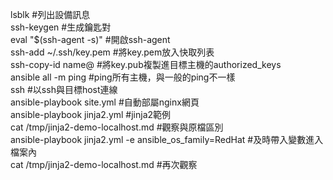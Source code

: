 lsblk #列出設備訊息<br>
ssh-keygen #生成鑰匙對<br>
eval "$(ssh-agent -s)" #開啟ssh-agent<br>
ssh-add ~/.ssh/key.pem #將key.pem放入快取列表<br>
ssh-copy-id name@<host IP> #將key.pub複製進目標主機的authorized_keys<br>
ansible all -m ping #ping所有主機，與一般的ping不一樣<br>
ssh <host IP> #以ssh與目標host連線<br>
ansible-playbook site.yml #自動部屬nginx網頁<br>
ansible-playbook jinja2.yml #jinja2範例<br>
cat /tmp/jinja2-demo-localhost.md #觀察與原檔區別<br>
ansible-playbook jinja2.yml -e ansible_os_family=RedHat #及時帶入變數進入檔案內<br>
cat /tmp/jinja2-demo-localhost.md #再次觀察<br>
